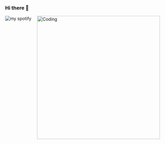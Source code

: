 ### Hi there 👋
![my spotify](https://spotify-recently-played-readme.vercel.app/api?user=21qksgrcjc66tc5bgd3sfdasa)
<img align="right" alt="Coding" width="400" src="https://www.google.com/url?sa=i&url=https%3A%2F%2Fmakeagif.com%2Fgif%2Fjames-bond-007-no-time-to-die-official-trailer-2020-daniel-craig-rami-malek-movie-hd-WHsVVK&psig=AOvVaw1Q_bIrHWeZa2FHdIkgCmaZ&ust=1706851483753000&source=images&cd=vfe&opi=89978449&ved=0CBIQjRxqFwoTCNjgy7SziYQDFQAAAAAdAAAAABAJ">

